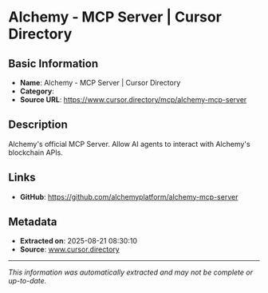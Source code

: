 # Alchemy - MCP Server | Cursor Directory

## Basic Information
- **Name**: Alchemy - MCP Server | Cursor Directory
- **Category**: 
- **Source URL**: https://www.cursor.directory/mcp/alchemy-mcp-server

## Description
Alchemy&#x27;s official MCP Server. Allow AI agents to interact with Alchemy&#x27;s blockchain APIs.

## Links
- **GitHub**: https://github.com/alchemyplatform/alchemy-mcp-server
## Metadata
- **Extracted on**: 2025-08-21 08:30:10
- **Source**: www.cursor.directory

---
*This information was automatically extracted and may not be complete or up-to-date.*
